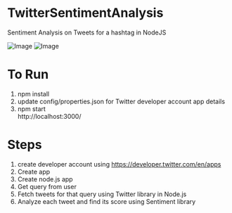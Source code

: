 # TwitterSentimentAnalysis
Sentiment Analysis on Tweets for a hashtag in NodeJS

![Image](config/1.JPG)
![Image](config/2.JPG)
<br>
# To Run
1. npm install
2. update config/properties.json for Twitter developer account app details
3. npm start
<br>http://localhost:3000/

# Steps
1. create developer account using https://developer.twitter.com/en/apps
2. Create app
3. Create node.js app
4. Get query from user
5. Fetch tweets for that query using Twitter library in Node.js
6. Analyze each tweet and find its score using Sentiment library
